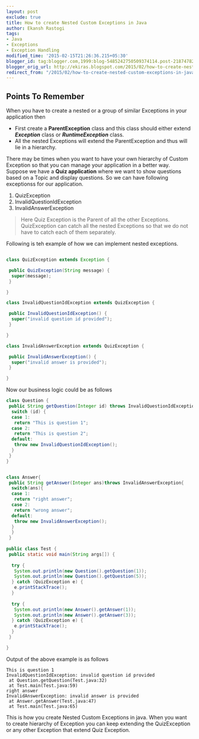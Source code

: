 ```yaml
---
layout: post
exclude: true
title: How to create Nested Custom Exceptions in Java
author: Ekansh Rastogi
tags:
- Java
- Exceptions
- Exception Handling
modified_time: '2015-02-15T21:26:36.215+05:30'
blogger_id: tag:blogger.com,1999:blog-5485242750509374114.post-2187478208760689910
blogger_orig_url: http://ekiras.blogspot.com/2015/02/how-to-create-nested-custom-exceptions-in-java.html
redirect_from: "/2015/02/how-to-create-nested-custom-exceptions-in-java.html"
---
```


## Points To Remember

When you have to create a nested or a group of similar Exceptions in your application then
* First create a **ParentException** class and this class should either extend ***Exception*** class or ***RuntimeException*** class.
* All the nested Exceptions will extend the ParentException and thus will lie in a hierarchy.

There may be times when you want to have your own hierarchy of Custom Exception so that you can manage your application in a better way.
Suppose we have a **Quiz application** where we want to show questions based on a Topic and display questions.
So we can have following exceptionss for our application.

1. QuizException
2. InvalidQuestionIdException
3. InvalidAnswerException

> Here Quiz Exception is the Parent of all the other Exceptions.
> QuizException can catch all the nested Exceptions so that we do not have to catch each of them separately.

Following is teh example of how we can implement nested exceptions.

```java

class QuizException extends Exception {

 public QuizException(String message) {
  super(message);
 }

}

class InvalidQuestionIdException extends QuizException {

 public InvalidQuestionIdException() {
  super("invalid question id provided");
 }

}

class InvalidAnswerException extends QuizException {

 public InvalidAnswerException() {
  super("invalid answer is provided");
 }

}
```

Now our business logic could be as follows

```java
class Question {
 public String getQuestion(Integer id) throws InvalidQuestionIdException{
  switch (id) {
  case 1:
   return "This is question 1";
  case 2:
   return "This is question 2";
  default:
   throw new InvalidQuestionIdException();
  }
 }
}


class Answer{
 public String getAnswer(Integer ans)throws InvalidAnswerException{
  switch(ans){
  case 1:
   return "right answer";
  case 2:
   return "wrong answer";
  default:
   throw new InvalidAnswerException();
  }
  }
 }
 
public class Test {
 public static void main(String args[]) {
     
  try {
   System.out.println(new Question().getQuestion(1));
   System.out.println(new Question().getQuestion(5));
  } catch (QuizException e) {
   e.printStackTrace();
  }
  
  try {
   System.out.println(new Answer().getAnswer(1));
   System.out.println(new Answer().getAnswer(3));
  } catch (QuizException e) {
   e.printStackTrace();
  }
 }

}

```

Output of the above example is as follows

```
This is question 1
InvalidQuestionIdException: invalid question id provided
 at Question.getQuestion(Test.java:32)
 at Test.main(Test.java:59)
right answer
InvalidAnswerException: invalid answer is provided
 at Answer.getAnswer(Test.java:47)
 at Test.main(Test.java:65)
```
This is how you create Nested Custom Exceptions in java. 
When you want to create hierarchy of Exception you can keep extending the QuizException or any other Exception that extend Quiz Exception.
